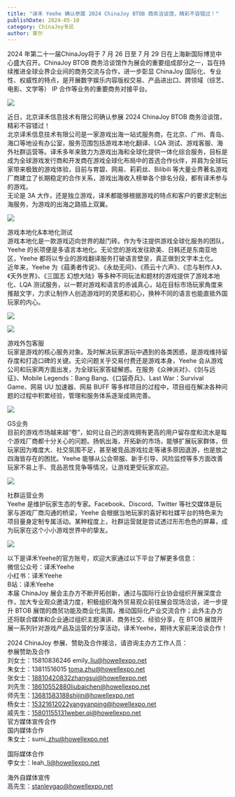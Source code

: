 ```yaml
---
title: "译禾 Yeehe 确认参展 2024 ChinaJoy BTOB 商务洽谈馆，精彩不容错过！"
publishDate: 2024-05-10
category: ChinaJoy专区
author: 莱尔
---
```


2024 年第二十一届ChinaJoy将于 7 月 26 日至 7 月 29 日在上海新国际博览中心盛大召开。ChinaJoy BTOB 商务洽谈馆作为展会的重要组成部分之一，旨在持续推进全球业界企业间的商务交流与合作，进一步彰显 ChinaJoy 国际化、专业性、权威性的特点，是开展数字娱乐内容版权交易、产品进出口、跨领域（综艺、电影、文学等） IP 合作等业务的重要商务对接平台。

![](https://ec-net-1251389766.cos.ap-shanghai.myqcloud.com/wp-content/uploads/2024/05/20240510093101463-1024x369.png)

近日，北京译禾信息技术有限公司确认参展 2024 ChinaJoy BTOB 商务洽谈馆，精彩不容错过！  
北京译禾信息技术有限公司是一家游戏出海一站式服务商，在北京、广州、青岛、海口等地设有办公室，服务范围包括游戏本地化翻译、LQA 测试、游戏客服、海外社群运营等。译禾多年来致力为游戏出海和全球化提供一体化综合服务，目标是成为全球游戏发行商和开发商在游戏全球化布局中的首选合作伙伴，并肩为全球玩家带来极致的游戏体验，目前与育碧、网易、莉莉丝、Bilibili 等大量业界著名游戏厂商建立了长期稳定的合作关系，游戏出海收入榜单各个排名分段，都有译禾参与的游戏。  
无论是 3A 大作，还是独立游戏，译禾都能够根据游戏的特点和客户的要求定制出海服务，为游戏的出海之路插上双翼。

![](https://ec-net-1251389766.cos.ap-shanghai.myqcloud.com/wp-content/uploads/2024/05/20240510093113898-1024x768.jpg)

游戏本地化&本地化测试  
游戏本地化是一款游戏迈向世界的敲门砖。作为专注提供游戏全球化服务的团队，Yeehe 的长项便是多语言本地化。无论您的游戏发往欧美、日韩还是东南亚地区，Yeehe 都将以专业的游戏翻译服务打破语言壁垒，真正做到文字本土化。  
近年来，Yeehe 为《菇勇者传说》、《永劫无间》、《燕云十六声》、《恋与制作人》、《天外世界》、《三国志 幻想大陆》等多种不同玩法和题材的游戏提供了游戏本地化、LQA 测试服务，以一颗对游戏和语言的赤诚真心，站在目标市场玩家角度来推敲文字，力求让制作人创造游戏时的灵感和初心，换种不同的语言也能直抵外国玩家的内心。

![](https://ec-net-1251389766.cos.ap-shanghai.myqcloud.com/wp-content/uploads/2024/05/20240510094243445-1024x576.jpg)

![](https://ec-net-1251389766.cos.ap-shanghai.myqcloud.com/wp-content/uploads/2024/05/20240510094246389-1024x576.jpg)

游戏外包客服  
玩家是游戏的核心服务对象。及时解决玩家游玩中遇到的各类困惑，是游戏维持留存度和打造口碑的关键。无论问题关乎交易付费还是游戏本身，Yeehe 会从游戏公司和玩家两方面出发，为全球玩家答疑解惑。在服务《众神派对》、《剑与远征》、Mobile Legends：Bang Bang、《口袋奇兵》、Last War：Survival Game、网易 UU 加速器、网易 BUFF 等多样项目的过程中，项目组在解决各种问题的过程中积累经验，管理和服务体系逐渐成熟完善。

![](https://ec-net-1251389766.cos.ap-shanghai.myqcloud.com/wp-content/uploads/2024/05/20240510093839401-1024x576.jpg)

GS业务  
目前的游戏市场越来越“卷”，如何让自己的游戏拥有更高的用户留存度和流水是每个游戏厂商都十分关心的问题。扬帆出海，开拓新的市场，能够扩展玩家群体，但玩家因为难度大、社交氛围不足，甚至被竞品游戏拉走等诸多原因退游，也是放之四海皆存在的困扰。Yeehe 能够从公会带服、新手引导、风险监控等多方面改善玩家不易上手、竞品恶性竞争等情况，让游戏更受玩家欢迎。

![](https://ec-net-1251389766.cos.ap-shanghai.myqcloud.com/wp-content/uploads/2024/05/20240510093848272-1024x576.jpg)

社群运营业务  
Yeehe 是维护玩家生态的专家。Facebook、Discord、Twitter 等社交媒体是玩家与游戏厂商沟通的桥梁，Yeehe 会根据当地玩家的喜好和社媒平台的特色来为项目量身定制专属活动。某种程度上，社群运营就是尝试透过形形色色的屏幕，成为玩家在这个小小游戏世界中的挚友。

![](https://ec-net-1251389766.cos.ap-shanghai.myqcloud.com/wp-content/uploads/2024/05/20240510093902113-1024x576.jpg)

以下是译禾Yeehe的官方账号，欢迎大家通过以下平台了解更多信息：  
微信公众号：译禾Yeehe  
小红书：译禾Yeehe  
B站：译禾Yeehe  
本届 ChinaJoy 展会主办方不断开拓创新，通过与国际行业协会组织开展深度合作，加大专业观众邀请力度，积极组织海外贸易观众前往展会现场洽谈，进一步提升 BTOB 展馆的商贸功能及商业化氛围，推动国际化产业交流合作；此外主办方还将联合媒体和企业通过组织主题演讲、商务社交、经验分享，在 BTOB 展馆开展一系列针对游戏产品及运营的分享活动，译禾Yeehe，期待大家前来洽谈合作！

2024 ChinaJoy 参展、赞助及合作接洽，请咨询主办方工作人员：  
参展赞助及合作  
刘女士：15810836246 emily\_liu@howellexpo.net  
朱女士：13811516015 toma.zhu@howellexpo.net  
张女士：18810420832zhangsui@howellexpo.net  
刘先生：18610552880liubaichen@howellexpo.net  
师先生：13681583188shijin@howellexpo.net  
杨女士：15321612022yangyanping@howellexpo.net  
戚先生：15801155131weber.qi@howellexpo.net  
官方媒体宣传合作  
国内媒体合作  
朱女士：sumi\_zhu@howellexpo.net

国际媒体合作  
李女士：leah\_li@howellexpo.net

海外自媒体宣传  
高先生：stanleygao@howellexpo.net

